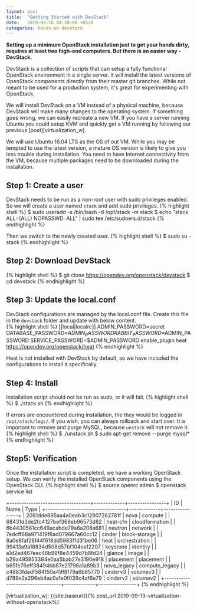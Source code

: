 ```yaml
---
layout: post
title:  "Getting Started with DevStack"
date:   2019-09-16 04:20:00 +0530
categories: hands-on devstack
---
```


**Setting up a minimum OpenStack installation just to get your hands dirty, requires at least two high-end computers. But there is an easier way - DevStack.**

DevStack is a collection of scripts that can setup a fully functional OpenStack environment in a single server. It will install the latest versions of OpenStack components directly from their master git branches. While not meant to be used for a production system, it's great for experimenting with OpenStack. 

We will install DevStack on a VM instead of a physical machine, because DevStack will make many changes to the operating system. If something goes wrong, we can easily recreate a new VM. If you have a server running Ubuntu you could setup KVM and quickly get a VM running by following our previous [post][virtualization_w].  

We will use Ubuntu 16.04 LTS as the OS of out VM. While you may be tempted to use the latest version, a mature OS version is likely to give you less trouble during installation. You need to have Internet connectivity from the VM, because multiple packages need to be downloaded during the installation. 

## Step 1: Create a user 

DevStack needs to be run as a non-root user with sudo privileges enabled. So we will create a user named `stack` and add sudo privileges. 
{% highlight shell %} 
$ sudo useradd -s /bin/bash -d /opt/stack -m stack 
$ echo "stack ALL=(ALL) NOPASSWD: ALL" | sudo tee /etc/sudoers.d/stack 
{% endhighlight %} 

Then we switch to the newly created user. 
{% highlight shell %} 
$ sudo su - stack 
{% endhighlight %} 
 
## Step 2: Download DevStack 
{% highlight shell %} 
$ git clone https://opendev.org/openstack/devstack 
$ cd devstack 
{% endhighlight %} 

## Step 3: Update the local.conf 

DevStack configurations are managed by the local.conf file. Create this file in the `devstack` folder and update with below content.  
{% highlight shell %} 
[[local|localrc]] 
ADMIN_PASSWORD=secret 
DATABASE_PASSWORD=$ADMIN_PASSWORD 
RABBIT_PASSWORD=$ADMIN_PASSWORD 
SERVICE_PASSWORD=$ADMIN_PASSWORD 
enable_plugin heat https://opendev.org/openstack/heat 
{% endhighlight %} 

Heat is not installed with DevStack by default, so we have included the configurations to install it specifically.  

## Step 4: Install  

Installation script should not be run as sudo, or it will fail. 
{% highlight shell %} 
$ ./stack.sh 
{% endhighlight %} 

If  errors are encountered during installation, the they would be logged in `/opt/stack/logs/`. If you wish, you can always rollback and start over. It is important to remove and purge MySQL, because `unstack` will not remove it. 
{% highlight shell %} 
$ ./unstack.sh 
$ sudo apt-get remove --purge mysql* 
{% endhighlight %} 
 

## Step5: Verification 

Once the installation script is completed, we have a working OpenStack setup. We can verify the installed OpenStack components using the OpenStack CLI.
{% highlight shell %} 
$ source openrc admin 
$ openstack service list 

+----------------------------------+-------------+----------------+ 
| ID                               | Name        | Type           | 
+----------------------------------+-------------+----------------+ 
| 2091dde895aa4a0eab3c12907262781f | nova        | compute        | 
| 68431d3de2fc4127bef369eb96573d82 | heat-cfn    | cloudformation | 
| 6b4430581cc649acabde79a6a208a681 | neutron     | network        | 
| 7edcff68a971419f8ad079667a66cc12 | cinder      | block-storage  | 
| 8a0e8faf26f44f618dd5983f1d31be06 | heat        | orchestration  | 
| 99413a9a18834d508d57bf104ea12207 | keystone    | identity       | 
| a1d2ad467eec46b99f8e4459d7b8fd24 | glance      | image          | 
| b29a495953384e0aa5bab27e3190e918 | placement   | placement      | 
| b65fe76eff38494bb87e21796a1a89b3 | nova_legacy | compute_legacy | 
| c4883fdadf584150a49f8f79a6b65770 | cinderv3    | volumev3       | 
| d789e2a296eb4ac0a1e0f039c4af6e79 | cinderv2    | volumev2       | 
+----------------------------------+-------------+----------------+ 
{% endhighlight %} 

[devstack]: https://docs.openstack.org/devstack/latest/ 
[virtualization_w]: {{site.baseurl}}{% post_url  2019-09-13-virtualization-without-openstack%}